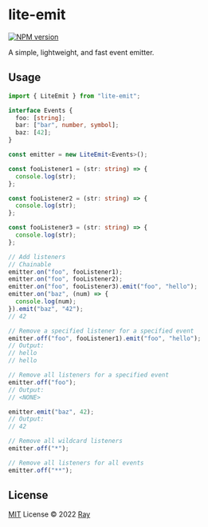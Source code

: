 # lite-emit

[![NPM version](https://img.shields.io/npm/v/lite-emit?color=a1b858&label=)](https://www.npmjs.com/package/lite-emit)

A simple, lightweight, and fast event emitter.

## Usage

```ts
import { LiteEmit } from "lite-emit";

interface Events {
  foo: [string];
  bar: ["bar", number, symbol];
  baz: [42];
}

const emitter = new LiteEmit<Events>();

const fooListener1 = (str: string) => {
  console.log(str);
};

const fooListener2 = (str: string) => {
  console.log(str);
};

const fooListener3 = (str: string) => {
  console.log(str);
};

// Add listeners
// Chainable
emitter.on("foo", fooListener1);
emitter.on("foo", fooListener2);
emitter.on("foo", fooListener3).emit("foo", "hello");
emitter.on("baz", (num) => {
  console.log(num);
}).emit("baz", "42");
// 42

// Remove a specified listener for a specified event
emitter.off("foo", fooListener1).emit("foo", "hello");
// Output:
// hello
// hello

// Remove all listeners for a specified event
emitter.off("foo");
// Output:
// <NONE>

emitter.emit("baz", 42);
// Output:
// 42

// Remove all wildcard listeners
emitter.off("*");

// Remove all listeners for all events
emitter.off("**");
```

## License

[MIT](./LICENSE) License © 2022 [Ray](https://github.com/so1ve)
